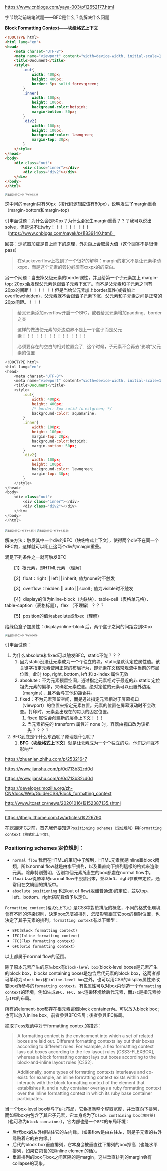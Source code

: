 https://www.cnblogs.com/yaya-003/p/12652177.html

字节跳动前端笔试题——BFC是什么？能解决什么问题

 **Block Formatting Context——块级格式上下文**

```html
<!DOCTYPE html>
<html lang="en">
<head>
    <meta charset="UTF-8">
    <meta name="viewport" content="width=device-width, initial-scale=1.0">
    <title>Document</title>
    <style>
        .out{
            width: 400px;
            height: 400px;
            border: 5px solid forestgreen;
        }
        .inner{
            width: 100px;
            height: 100px;
            background-color:hotpink;
            margin-bottom: 50px;
        }
        .div2{
            width: 100px;
            height: 100px;
            background-color: lawngreen;
            margin-top: 30px;
        }
    </style>
</head>
<body>
    <div class="out">
        <div class="inner"></div>
        <div class="div2"></div>
    </div>
</body>
</html>
```

<img src="/Users/chenmeifang/Library/Application Support/typora-user-images/截屏2021-03-04 下午10.52.34.png" alt="截屏2021-03-04 下午10.52.34" style="zoom:50%;" />

这中间的margin只有50px（按代码逻辑应该有80px），说明发生了margin重叠（margin-bottom和margin-top）

引申面试题：为什么会是50px？为什么会发生margin重叠？？？我可以说出solve，但是说不出why！！！！！！！！！（https://www.cnblogs.com/nayek/p/11839140.html）

回答：浏览器加载是自上而下的原理，外边距上会取最大值（这个回答不是很懂 pass）

> 在stackoverflow上找到了一个很好的解释：margin的定义不是让元素移动xxpx，而是这个元素的旁边必须有xxxpx的的空白。



另一个问题：当去掉父级元素的border属性，并且给第一个子元素加上 margin-top: 20px;会发现父元素竟跟着子元素下沉了。而不是父元素和子元素之间有20px的间距！！！！！！但是当给父元素加上border属性(或者加上overflow:hidden)，父元素就不会跟着子元素下沉，父元素和子元素之间是正常的20px间距。！！！

> 给父元素添加overflow开启一个BFC，或者给父元素增加padding、border之类
>
> 这样的做法使元素的旁边边界不是上一个盒子而是父元素！！！！！！！！！！！！！！！
>
> 必须要存在的空白的相对位置变了，这个时候，子元素不会再去“影响”父元素的位置

```js
<!DOCTYPE html>
<html lang="en">
<head>
    <meta charset="UTF-8">
    <meta name="viewport" content="width=device-width, initial-scale=1.0">
    <title>Document</title>
    <style>
        .out{
            width: 400px;
            height: 400px;
            /* border: 5px solid forestgreen; */
            background-color: aquamarine;
        }
        .inner{
            width: 100px;
            height: 100px;
            margin-top: 20px;
            background-color:hotpink;
            margin-bottom: 50px;
        }
        .div2{
            width: 100px;
            height: 100px;
            background-color: lawngreen;
            margin-top: 30px;
        }
    </style>
</head>
<body>
    <div class="out">
        <div class="inner"></div>
        <div class="div2"></div>
    </div>
</body>
</html>
```

<img src="/Users/chenmeifang/Library/Application Support/typora-user-images/截屏2021-03-16 下午4.31.14.png" alt="截屏2021-03-16 下午4.31.14" style="zoom:50%;" />



<img src="/Users/chenmeifang/Library/Application Support/typora-user-images/截屏2021-03-16 下午4.33.38.png" alt="截屏2021-03-16 下午4.33.38" style="zoom:50%;" />



解决方法：触发其中一个div的BFC（块级格式上下文），使得两个div不在同一个 BFC内，这样就可以阻止这两个div的margin重叠。

满足下列条件之一就可触发BFC

　　【1】根元素，即HTML元素 （理解）

　　【2】float：right || left || inherit; 值为none时不触发

　　【3】overflow：hidden || auto || scroll ; 值为visible时不触发

　　【4】display的值为inline-block（内联块）、table-cell（表格单元格）、table-caption（表格标题），flex （不理解）？？？

　　【5】position的值为absolute或fixed（理解）

给绿色盒子加属性：display:inline-block 后，两个盒子之间的间距变到80px

<img src="/Users/chenmeifang/Library/Application Support/typora-user-images/截屏2021-03-04 下午10.56.16.png" alt="截屏2021-03-04 下午10.56.16" style="zoom:50%;" />

引申面试题：

1. 为什么absolute和fixed可以触发BFC，static不能？？？
   1. 因为static没法让元素成为一个个独立的块。static是默认定位属性值。该关键字指定元素使用正常的布局行为，即元素在文档常规流中当前的布局位置。此时 top, right, bottom, left 和 z-index 属性无效
   2. absolute：不为元素预留空间，通过指定元素相对于最近的非 static 定位祖先元素的偏移，来确定元素位置。绝对定位的元素可以设置外边距（margins），且不会与其他边距合并。
   3. fixed：不为元素预留空间，而是通过指定元素相对于屏幕视口（viewport）的位置来指定元素位置。元素的位置在屏幕滚动时不会改变。打印时，元素会出现在的每页的固定位置。
      1. fixed 属性会创建新的层叠上下文！！！
      2. 当元素祖先的 transform 属性非 none 时，容器由视口改为该祖先？？？？
2. BFC到底是个什么东西呢？原理是什么呢？
   1. **BFC（块级格式上下文**）就是让元素成为一个个独立的块，他们之间互不影响**

https://zhuanlan.zhihu.com/p/25321647

https://www.jianshu.com/p/0d713b32cd0d

https://www.jianshu.com/p/0d713b32cd0d

https://developer.mozilla.org/zh-CN/docs/Web/Guide/CSS/Block_formatting_context

http://www.itcast.cn/news/20201016/16152387135.shtml

---

https://ithelp.ithome.com.tw/articles/10226790

在認識BFC之前，首先我們要知道`Positioning schemes（定位規則）`與`Formatting context（格式化上下文）`。

### Positioning schemes 定位規則：

- `normal flow`
  我們在HTML的筆記中了解到，HTML元素就是inline跟block兩類，所以normal flow就是由水平排列，以及垂直向下排列這樣的格式來渲染元素。除非特別聲明，否則每個元素所產生的box都處在normal flow中。
- `float`
  box從原本的normal flow中脫離出來，並以left、right參數來定位。通常用在文繞圖的排版中。
- `absolute positioning`
  也是out of flow(脫離普通流)的定位，並以top、left、bottom、right搭配數值予以定位。

`Formatting context(格式化上下文)` 是CSS中對於排版的概念，不同的格式化環境會有不同的渲染規則，決定box怎麼被排列、怎麼影響跟其它box的相對位置，也決定了其子元素的排列。`formatting context`有以下類型：

- `BFC(Block formatting context)`
- `IFC(Inline formatting context)`
- `FFC(Flex formatting context)`
- `GFC(Grid formatting context)`

以上都属于normal flow的范围。

除了原本元素产生的原生box有`block-level box`(block-level boxes是元素产生的block box，blocks containing boxes是包含后代元素的block box，这两者都可单称为`block box`)和`inline-level box`之外，也可以用CSS的display属性来改变box所参与的`formatting context`，有些属性可以对box内创造一个`formatting context`的环境，例如生成`BFC`、`FFC`、`GFC`渲染环境给后代元素，而`IFC`是指元素参与`IFC`的布局。

所有的element-box都存在<html>根元素這個block container內。可以放入block box ; 也可以放入inline box。前者參與BFC佈局 ; 後者參與IFC佈局。

摘取子css规范中对于formatting context的描述：

> A formatting context is the environment into which a set of related boxes are laid out. Different formatting contexts lay out their boxes according to different rules. For example, a flex formatting context lays out boxes according to the flex layout rules [CSS3-FLEXBOX], whereas a block formatting context lays out boxes according to the block-and-inline layout rules [CSS2].
>
> Additionally, some types of formatting contexts interleave and co-exist: for example, an inline formatting context exists within and interacts with the block formatting context of the element that establishes it, and a ruby container overlays a ruby formatting context over the inline formatting context in which its ruby base container participates.

当一个box-level box参与了`BFC`布局，它会撑满整个容器宽度，并垂直向下排列，而如果box内包含了其它子元素，它本身成为了`block containing box(塊容器)`（也可称为`block container`），它内部也是一个`BFC`的布局环境：

- 后代box的左外缘贴住它的左内缘。（如果flow是由右往左，则是子元素的右外缘贴着它的右内缘。）
- 后代的block box垂直排列，它本身会被垂直往下排列的box撑高（也能水平排列，如果它包含的是inline element的话）。
- 垂直排列的box与box之间区隔的是margin，这些垂直排列的margin会有collapse的现象。

























